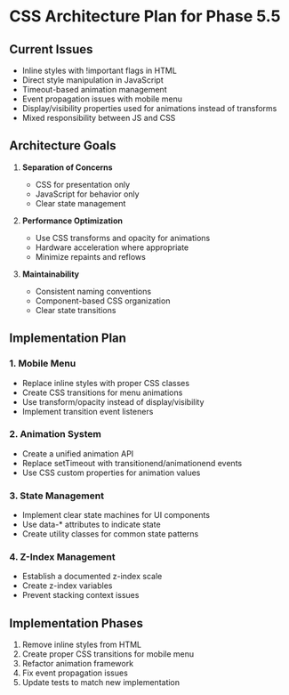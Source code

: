# CSS Architecture Plan for Phase 5.5

## Current Issues
- Inline styles with !important flags in HTML
- Direct style manipulation in JavaScript
- Timeout-based animation management
- Event propagation issues with mobile menu
- Display/visibility properties used for animations instead of transforms
- Mixed responsibility between JS and CSS

## Architecture Goals
1. **Separation of Concerns**
   - CSS for presentation only
   - JavaScript for behavior only
   - Clear state management

2. **Performance Optimization**
   - Use CSS transforms and opacity for animations
   - Hardware acceleration where appropriate
   - Minimize repaints and reflows

3. **Maintainability**
   - Consistent naming conventions
   - Component-based CSS organization
   - Clear state transitions

## Implementation Plan

### 1. Mobile Menu
- Replace inline styles with proper CSS classes
- Create CSS transitions for menu animations
- Use transform/opacity instead of display/visibility
- Implement transition event listeners

### 2. Animation System
- Create a unified animation API
- Replace setTimeout with transitionend/animationend events
- Use CSS custom properties for animation values

### 3. State Management
- Implement clear state machines for UI components
- Use data-* attributes to indicate state
- Create utility classes for common state patterns

### 4. Z-Index Management
- Establish a documented z-index scale
- Create z-index variables
- Prevent stacking context issues

## Implementation Phases
1. Remove inline styles from HTML
2. Create proper CSS transitions for mobile menu
3. Refactor animation framework
4. Fix event propagation issues
5. Update tests to match new implementation 